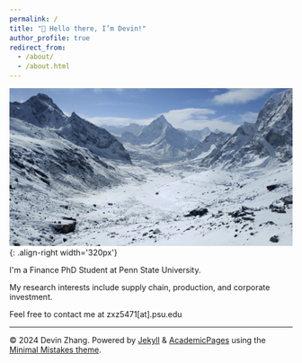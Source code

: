 ```yaml
---
permalink: /
title: "👋 Hello there, I’m Devin!"
author_profile: true
redirect_from: 
  - /about/
  - /about.html
---
```


![mountains](/images/mountain.png){: .align-right width='320px'}

I'm a Finance PhD Student at Penn State University. 

My research interests include supply chain, production, and corporate investment. 

Feel free to contact me at zxz5471[at].psu.edu








 
------
© 2024 Devin Zhang. Powered by [Jekyll](https://jekyllrb.com/) & [AcademicPages](https://academicpages.github.io/markdown/) using the [Minimal Mistakes theme](https://mmistakes.github.io/minimal-mistakes/docs/configuration/).
